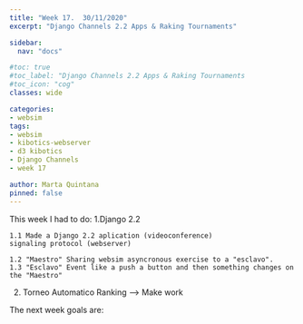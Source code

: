 ```yaml
---
title: "Week 17.  30/11/2020"
excerpt: "Django Channels 2.2 Apps & Raking Tournaments"

sidebar:
  nav: "docs"

#toc: true
#toc_label: "Django Channels 2.2 Apps & Raking Tournaments
#toc_icon: "cog"
classes: wide

categories:
- websim
tags:
- websim
- kibotics-webserver
- d3 kibotics
- Django Channels
- week 17

author: Marta Quintana
pinned: false
---
```



This week I had to do:
 1.Django 2.2

    1.1 Made a Django 2.2 aplication (videoconference) 
    signaling protocol (webserver)

    1.2 "Maestro" Sharing websim asyncronous exercise to a "esclavo".
    1.3 "Esclavo" Event like a push a button and then something changes on the "Maestro"


2. Torneo Automatico Ranking --> Make work 


The next week goals are:

